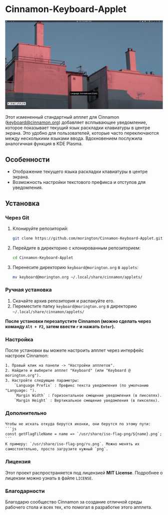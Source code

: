 # Cinnamon-Keyboard-Applet

![Screenshot](screenshot.png)

Этот измененный стандартный апплет для Cinnamon (keyboard@cinnamon.org) добавляет всплывающее уведомление, которое показывает текущий язык раскладки клавиатуры в центре экрана. Это удобно для пользователей, которые часто переключаются между несколькими языками ввода. Вдохновением послужила аналогичная функция в KDE Plasma.

## Особенности

- Отображение текущего языка раскладки клавиатуры в центре экрана.
- Возможность настройки текстового префикса и отступов для уведомления.

## Установка

### Через Git

1. Клонируйте репозиторий:

   ```bash
   git clone https://github.com/morington/Cinnamon-Keyboard-Applet.git
   ```

2. Перейдите в директорию с клонированным репозиторием:

    ```bash
    cd Cinnamon-Keyboard-Applet
    ```

3. Перенесите директорию `keyboard@morington.org` в `applets`:

    ```bash
    mv keyboard@morington.org ~/.local/share/cinnamon/applets/
    ```

### Ручная установка 

1. Скачайте архив репозитория и распакуйте его.
2. Переместите папку `keyboard@morington.org` в директорию `~/.local/share/cinnamon/applets/`

**После установки перезапустите Cinnamon (можно сделать через команду `Alt + F2`, затем ввести `r` и нажать `Enter`).**

### Настройка 

После установки вы можете настроить апплет через интерфейс настроек Cinnamon: 

    1. Правый клик на панели -> "Настройки апплетов".
    2. Найдите и выберите апплет "Keyboard" (или "Keyboard @ morington.org").
    3. Настройте следующие параметры:
        `Language Prefix` : Префикс текста уведомления (по умолчанию "Language: ").
        `Margin Width` : Горизонтальное смещение уведомления (в пикселях).
        `Margin Height` : Вертикальное смещение уведомления (в пикселях).

### Дополнительно

    Чтобы не искать откуда берутся иконки, они берутся по этому пути:
    ```js
    const getFlagFileName = name => `/usr/share/iso-flag-png/${name}.png`;
    ```
    К примеру: `/usr/share/iso-flag-png/ru.png`. Можно менять их самостоятельно, просто загрузите нужный `png`.

### Лицензия 

Этот проект распространяется под лицензией **MIT License**. Подробнее о лицензии можно узнать в файле `LICENSE`.

### Благодарности 

Благодарю сообщество Cinnamon за создание отличной среды рабочего стола и всех тех, кто помогал в разработке этого апплета.





